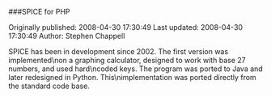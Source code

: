 ###SPICE for PHP

Originally published: 2008-04-30 17:30:49
Last updated: 2008-04-30 17:30:49
Author: Stephen Chappell

SPICE has been in development since 2002. The first version was implemented\non a graphing calculator, designed to work with base 27 numbers, and used hard\ncoded keys. The program was ported to Java and later redesigned in Python. This\nimplementation was ported directly from the standard code base.